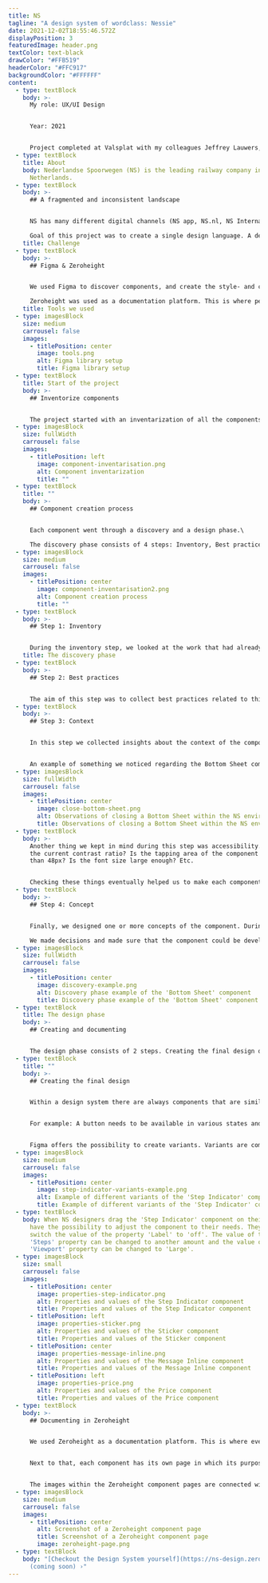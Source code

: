 ```yaml
---
title: NS
tagline: "A design system of wordclass: Nessie"
date: 2021-12-02T18:55:46.572Z
displayPosition: 3
featuredImage: header.png
textColor: text-black
drawColor: "#FFB519"
headerColor: "#FFC917"
backgroundColor: "#FFFFFF"
content:
  - type: textBlock
    body: >-
      My role: UX/UI Design


      Year: 2021


      Project completed at Valsplat with my colleagues Jeffrey Lauwers, Niek van Bijnen (ux designers), and Julian Neef (Design evangelist).
  - type: textBlock
    title: About
    body: Nederlandse Spoorwegen (NS) is the leading railway company in The
      Netherlands.
  - type: textBlock
    body: >-
      ## A fragmented and inconsistent landscape


      NS has many different digital channels (NS app, NS.nl, NS International). Channels that were created independently of each other. Over time, this caused a fragmented and inconsistent digital landscape.\

      Goal of this project was to create a single design language. A design system available for all designers and developers working on NS products.
    title: Challenge
  - type: textBlock
    body: >-
      ## Figma & Zeroheight


      We used Figma to discover components, and create the style- and component libraries for web and app.\

      Zeroheight was used as a documentation platform. This is where per component its purpose, best practices, and accessibility and copy guidelines were documented.
    title: Tools we used
  - type: imagesBlock
    size: medium
    carrousel: false
    images:
      - titlePosition: center
        image: tools.png
        alt: Figma library setup
        title: Figma library setup
  - type: textBlock
    title: Start of the project
    body: >-
      ## Inventorize components


      The project started with an inventarization of all the components and fundamentals that lived within the digital channels of NS.
  - type: imagesBlock
    size: fullWidth
    carrousel: false
    images:
      - titlePosition: left
        image: component-inventarisation.png
        alt: Component inventarization
        title: ""
  - type: textBlock
    title: ""
    body: >-
      ## Component creation process


      Each component went through a discovery and a design phase.\

      The discovery phase consists of 4 steps: Inventory, Best practices, Context, Concept.
  - type: imagesBlock
    size: medium
    carrousel: false
    images:
      - titlePosition: center
        image: component-inventarisation2.png
        alt: Component creation process
        title: ""
  - type: textBlock
    body: >-
      ## Step 1: Inventory


      During the inventory step, we looked at the work that had already been done for this component. What does the current component look like in Figma. And which variations of the component do we encounter within the NS environments. For this we looked at the NS Android & iOS apps and the NS website. We captured screenshots of the component and placed them under the 'inventory' step in Figma.
    title: The discovery phase
  - type: textBlock
    body: >-
      ## Step 2: Best practices


      The aim of this step was to collect best practices related to this component. For this we used a variety of sources such as nngroup.com, material design, iOS guidelines and component.gallery. This last source is a collection of all kinds of different design systems from brands such as Uber, IBM and Salesforce.
  - type: textBlock
    body: >-
      ## Step 3: Context


      In this step we collected insights about the context of the component usage from designers, developers and research. We looked at the insights we gathered and wrote down questions and things we noticed. 


      An example of something we noticed regarding the Bottom Sheet component was that there were a lot of different ways of closing the Bottom Sheet. In some cases the 'close' icon was positioned within the right top corner of the Bottom Sheet. While in other cases it was positioned right above the right top corner outside the Bottom Sheet.
  - type: imagesBlock
    size: fullWidth
    carrousel: false
    images:
      - titlePosition: center
        image: close-bottom-sheet.png
        alt: Observations of closing a Bottom Sheet within the NS environments
        title: Observations of closing a Bottom Sheet within the NS environments
  - type: textBlock
    body: >-
      Another thing we kept in mind during this step was accessibility. What is
      the current contrast ratio? Is the tapping area of the component smaller
      than 48px? Is the font size large enough? Etc. 


      Checking these things eventually helped us to make each component compliance with the WCAG2.0 guidelines. And as a result that the NS environments can be used by everyone.
  - type: textBlock
    body: >-
      ## Step 4: Concept


      Finally, we designed one or more concepts of the component. During a weekly component review session with designers and developers from NS, we answered the questions from step 3. 

      We made decisions and made sure that the component could be developed for iOS, Android, and web.
  - type: imagesBlock
    size: fullWidth
    carrousel: false
    images:
      - titlePosition: center
        image: discovery-example.png
        alt: Discovery phase example of the 'Bottom Sheet' component
        title: Discovery phase example of the 'Bottom Sheet' component
  - type: textBlock
    title: The design phase
    body: >-
      ## Creating and documenting


      The design phase consists of 2 steps. Creating the final design of the component and publishing it in the Figma NS library. And documenting the guidelines and best practices of the component in Zeroheight.
  - type: textBlock
    title: ""
    body: >-
      ## Creating the final design


      Within a design system there are always components that are similar to each other, with only slight differences.


      For example: A button needs to be available in various states and sizes, and with or without icon etc.


      Figma offers the possibility to create variants. Variants are component combinations that can be grouped as a single component set. A set contains components with different properties and the values of an instance can be configured.
  - type: imagesBlock
    size: medium
    carrousel: false
    images:
      - titlePosition: center
        image: step-indicator-variants-example.png
        alt: Example of different variants of the 'Step Indicator' component
        title: Example of different variants of the 'Step Indicator' component
  - type: textBlock
    body: When NS designers drag the 'Step Indicator' component on their canvas they
      have the possibility to adjust the component to their needs. They can
      switch the value of the property 'Label' to 'off'. The value of the
      'Steps' property can be changed to another amount and the value of the
      'Viewport' property can be changed to 'Large'.
  - type: imagesBlock
    size: small
    carrousel: false
    images:
      - titlePosition: center
        image: properties-step-indicator.png
        alt: Properties and values of the Step Indicator component
        title: Properties and values of the Step Indicator component
      - titlePosition: left
        image: properties-sticker.png
        alt: Properties and values of the Sticker component
        title: Properties and values of the Sticker component
      - titlePosition: center
        image: properties-message-inline.png
        alt: Properties and values of the Message Inline component
        title: Properties and values of the Message Inline component
      - titlePosition: left
        image: properties-price.png
        alt: Properties and values of the Price component
        title: Properties and values of the Price component
  - type: textBlock
    body: >-
      ## Documenting in Zeroheight


      We used Zeroheight as a documentation platform. This is where everything about the design system is documented: A starting guide for designers and developers, Design principles, and Accessibility guidelines. 


      Next to that, each component has its own page in which its purpose, best practices, and accessibility and copy guidelines are documented. In this way, designers of NS get to know which component they can use for the use case they're working on.


      The images within the Zeroheight component pages are connected with a Figma documentation file. In this way, when a component in the Figma library changes, the changes will be pushed to the Zeroheight environment too.
  - type: imagesBlock
    size: medium
    carrousel: false
    images:
      - titlePosition: center
        alt: Screenshot of a Zeroheight component page
        title: Screenshot of a Zeroheight component page
        image: zeroheight-page.png
  - type: textBlock
    body: "[Checkout the Design System yourself](https://ns-design.zeroheight.com/)
      (coming soon) ›"
---
```

